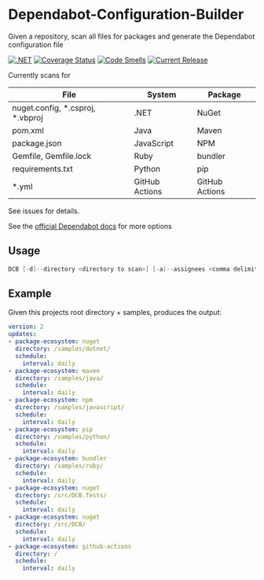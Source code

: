 # Dependabot-Configuration-Builder
Given a repository, scan all files for packages and generate the Dependabot configuration file

[![.NET](https://github.com/samsmithnz/Dependabot-Configuration-Builder/actions/workflows/dotnet.yml/badge.svg)](https://github.com/samsmithnz/Dependabot-Configuration-Builder/actions/workflows/dotnet.yml)
[![Coverage Status](https://coveralls.io/repos/github/samsmithnz/Dependabot-Configuration-Builder/badge.svg?branch=main)](https://coveralls.io/github/samsmithnz/Dependabot-Configuration-Builder?branch=main)
[![Code Smells](https://sonarcloud.io/api/project_badges/measure?project=samsmithnz_Dependabot-Configuration-Builder&metric=code_smells)](https://sonarcloud.io/summary/new_code?id=samsmithnz_Dependabot-Configuration-Builder)
[![Current Release](https://img.shields.io/github/release/samsmithnz/Dependabot-Configuration-Builder/all.svg)](https://github.com/samsmithnz/Dependabot-Configuration-Builder/releases)


Currently scans for

| File | System | Package |
|--|--|--|
| nuget.config, *.csproj, *.vbproj | .NET | NuGet |
| pom.xml | Java | Maven |
| package.json | JavaScript | NPM |
| Gemfile, Gemfile.lock | Ruby | bundler |
| requirements.txt | Python | pip |
| *.yml | GitHub Actions | GitHub Actions |

See issues for details.

See the [official Dependabot docs](https://docs.github.com/en/code-security/supply-chain-security/keeping-your-dependencies-updated-automatically/configuration-options-for-dependency-updates) for more options

## Usage

```C#
DCB [-d|--directory <directory to scan>] [-a|--assignees <comma delimited list of assignees>]
```

## Example

Given this projects root directory + samples, produces the output:
```YAML
version: 2
updates:
- package-ecosystem: nuget
  directory: /samples/dotnet/
  schedule:
    interval: daily
- package-ecosystem: maven
  directory: /samples/java/
  schedule:
    interval: daily
- package-ecosystem: npm
  directory: /samples/javascript/
  schedule:
    interval: daily
- package-ecosystem: pip
  directory: /samples/python/
  schedule:
    interval: daily
- package-ecosystem: bundler
  directory: /samples/ruby/
  schedule:
    interval: daily
- package-ecosystem: nuget
  directory: /src/DCB.Tests/
  schedule:
    interval: daily
- package-ecosystem: nuget
  directory: /src/DCB/
  schedule:
    interval: daily
- package-ecosystem: github-actions
  directory: /
  schedule:
    interval: daily
```
